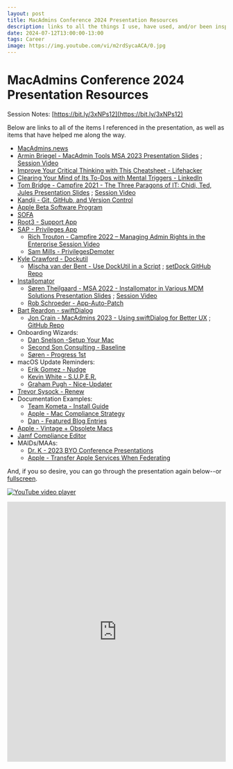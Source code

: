 ```yaml
---
layout: post
title: MacAdmins Conference 2024 Presentation Resources
description: links to all the things I use, have used, and/or been inspired by in my career
date: 2024-07-12T13:00:00-13:00
tags: Career
image: https://img.youtube.com/vi/m2rdSycaACA/0.jpg
---
```

# MacAdmins Conference 2024 Presentation Resources

Session Notes: [https://bit.ly/3xNPs12](https://bit.ly/3xNPs12)

Below are links to all of the items I referenced in the presentation, as well as items that have helped me along the way.

- [MacAdmins.news](https://macadmins.news)
- [Armin Briegel - MacAdmin Tools MSA 2023 Presentation Slides](https://docs.macsysadmin.se/2023/pdf/day4session3.pdf) ; [Session Video](https://docs.macsysadmin.se/2023/video_h265/Day4Session3.mp4)
- [Improve Your Critical Thinking with This Cheatsheet - Lifehacker](https://web.archive.org/web/20230912154712/https:/lifehacker.com/improve-your-critical-thinking-with-this-cheatsheet-1843678157)
- [Clearing Your Mind of Its To-Dos with Mental Triggers - LinkedIn](https://www.linkedin.com/learning/time-management-fundamentals-14548057/clearing-your-mind-of-its-to-dos-with-mental-triggers)
- [Tom Bridge - Campfire 2021 - The Three Paragons of IT: Chidi, Ted, Jules Presentation Slides](https://tombridge.com/2021/07/08/the-three-paragons-of-it-chidi-ted-jules/) ; [Session Video](https://www.youtube.com/embed/MAPRodESB-0)
- [Kandji - Git, GitHub, and Version Control](https://blog.kandji.io/git-github-and-version-control)
- [Apple Beta Software Program](https://beta.apple.com/it)
- [SOFA](http://sofa.macadmins.io/)
- [Root3 - Support App](https://github.com/root3nl/SupportApp)
- [SAP - Privileges App](https://github.com/SAP/macOS-enterprise-privileges)
  - [Rich Trouton - Campfire 2022 – Managing Admin Rights in the Enterprise Session Video](https://www.youtube.com/embed/f77k5Upvwws)
  - [Sam Mills - PrivilegesDemoter](https://github.com/sgmills/PrivilegesDemoter)
- [Kyle Crawford - Dockutil](https://github.com/kcrawford/dockutil)
   - [Mischa van der Bent - Use DockUtil in a Script](https://appleshare.it/posts/use-dockutil-in-a-script/) ; [setDock GitHub Repo](https://github.com/mvdbent/setDock)
- [Installomator](https://github.com/installomator/installomator)
   - [Søren Theilgaard - MSA 2022 - Installomator in Various MDM Solutions Presentation Slides](https://docs.macsysadmin.se/2022/pdf/MSA22_SorenTheilgaard.pdf) ; [Session Video](https://docs.macsysadmin.se/2022/video/day3session2.mp4)
   - [Rob Schroeder - App-Auto-Patch](https://github.com/robjschroeder/App-Auto-Patch)
- [Bart Reardon - swiftDialog](http://github.com/swiftDialog/swiftDialog/)
  - [Jon Crain - MacAdmins 2023 - Using swiftDialog for Better UX](https://www.youtube.com/embed/QtWNBn76LQM) ; [GitHub Repo](https://github.com/joncrain/swiftdialog-psu)
- Onboarding Wizards:
  - [Dan Snelson -Setup Your Mac](https://snelson.us/sym)
  - [Second Son Consulting - Baseline](https://github.com/SecondSonConsulting/Baseline)
  - [Søren - Progress 1st](https://github.com/Installomator/Installomator/blob/main/MDM/Progress%201st%20swiftDialog.sh)
- macOS Update Reminders:
  - [Erik Gomez - Nudge](https://github.com/macadmins/nudge)
  - [Kevin White - S.U.P.E.R.](https://github.com/Macjutsu/super)
  - [Graham Pugh - Nice-Updater](https://github.com/grahampugh/nice-updater)
- [Trevor Sysock - Renew](https://github.com/SecondSonConsulting/renew)
- Documentation Examples:
  - [Team Kometa - Install Guide](https://kometa.wiki/en/latest/kometa/install/local/)
  - [Apple - Mac Compliance Strategy](https://it-training.apple.com/tutorials/apt-deployment#developing-your-mac-compliance-strategy)
  - [Dan - Featured Blog Entries](https://snelson.us/featured/)
- [Apple - Vintage + Obsolete Macs](https://support.apple.com/en-us/102772)
- [Jamf Compliance Editor](https://trusted.jamf.com/docs/establishing-compliance-baselines)
- MAIDs/MAAs:
  - [Dr. K - 2023 BYO Conference Presentations](https://www.modtitan.com/2023/10/resources-from-this-falls-byo.html)
  - [Apple - Transfer Apple Services When Federating](https://support.apple.com/guide/apple-business-manager/transfer-apple-services-when-federating-axm6603d9206/web)

And, if you so desire, you can go through the presentation again below--or [fullscreen](https://bigdoodr.github.io/ActiveUpdateCycleWebPage).

[![YouTube video player](https://img.youtube.com/vi/m2rdSycaACA/0.jpg)](https://www.youtube.com/embed/m2rdSycaACA?si=FxRziqh-eQW6JPn6)

<iframe src="https://bigdoodr.github.io/ActiveUpdateCycleWebPage" width="100%" height="600px" style="border:none;"></iframe>